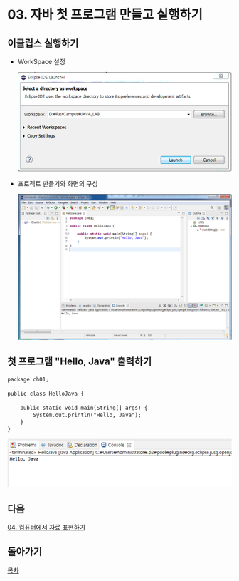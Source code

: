 # 03. 자바 첫 프로그램 만들고 실행하기

## 이클립스 실행하기

 * WorkSpace 설정
 
   ![workspace](./img/workspace.png)

 * 프로젝트 만들기와 화면의 구성

   ![eclipse](./img/eclipse.png)


## 첫 프로그램 "Hello, Java" 출력하기

```
package ch01;

public class HelloJava {

	public static void main(String[] args) {
		System.out.println("Hello, Java");
	}
}
```

![hellojava](./img/hello.png)

## 다음
[04. 컴퓨터에서 자료 표현하기](https://github.com/Domo9610/Java/tree/main/Java_Course_work/Chapter1/01-04/README.md)

## 돌아가기
[목차](https://github.com/Domo9610/Java/blob/main/Java_Course_work/Chapter1/README.md)
